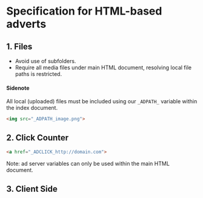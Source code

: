# Specification for HTML-based adverts

## 1. Files
* Avoid use of subfolders.
* Require all media files under main HTML document, resolving local file paths is restricted.

#### Sidenote
All local (uploaded) files must be included using our `_ADPATH_` variable within the index document.

```html
<img src="_ADPATH_image.png">
```

## 2. Click Counter

```html
<a href="_ADCLICK_http://domain.com">
```

Note: ad server variables can only be used within the main HTML document.

## 3. Client Side

